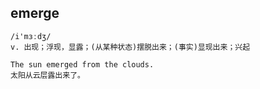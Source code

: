 ## emerge
```
/i'mɜːdʒ/
v. 出现；浮现，显露；(从某种状态)摆脱出来；(事实)显现出来；兴起

The sun emerged from the clouds.
太阳从云层露出来了。
```